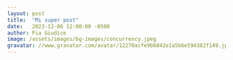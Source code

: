 ```yaml
---
layout: post
title:  "Mi super post"
date:   2023-12-06 12:00:00 -0500
author: Pia Giudice
image: /assets/images/bg-images/concurrency.jpeg
gravatar: //www.gravatar.com/avatar/12270acfe9b6842e1a5b6e594382f149.jpg?s=80
---
```

